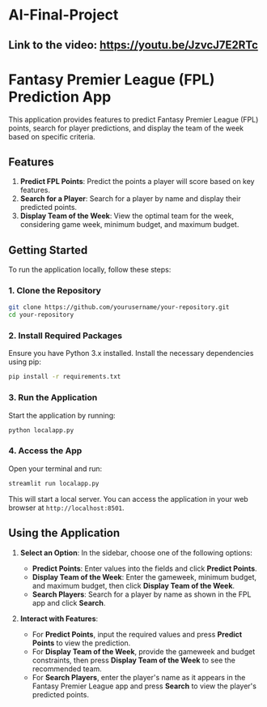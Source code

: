 # AI-Final-Project
Link to the video: https://youtu.be/JzvcJ7E2RTc
---

# Fantasy Premier League (FPL) Prediction App

This application provides features to predict Fantasy Premier League (FPL) points, search for player predictions, and display the team of the week based on specific criteria. 

## Features

1. **Predict FPL Points**: Predict the points a player will score based on key features.
2. **Search for a Player**: Search for a player by name and display their predicted points.
3. **Display Team of the Week**: View the optimal team for the week, considering game week, minimum budget, and maximum budget.

## Getting Started

To run the application locally, follow these steps:

### 1. Clone the Repository

```bash
git clone https://github.com/yourusername/your-repository.git
cd your-repository
```

### 2. Install Required Packages

Ensure you have Python 3.x installed. Install the necessary dependencies using pip:

```bash
pip install -r requirements.txt
```

### 3. Run the Application

Start the application by running:

```bash
python localapp.py
```

### 4. Access the App

Open your terminal and run:

```bash
streamlit run localapp.py
```

This will start a local server. You can access the application in your web browser at `http://localhost:8501`.

## Using the Application

1. **Select an Option**: In the sidebar, choose one of the following options:
   - **Predict Points**: Enter values into the fields and click **Predict Points**.
   - **Display Team of the Week**: Enter the gameweek, minimum budget, and maximum budget, then click **Display Team of the Week**.
   - **Search Players**: Search for a player by name as shown in the FPL app and click **Search**.

2. **Interact with Features**:
   - For **Predict Points**, input the required values and press **Predict Points** to view the prediction.
   - For **Display Team of the Week**, provide the gameweek and budget constraints, then press **Display Team of the Week** to see the recommended team.
   - For **Search Players**, enter the player's name as it appears in the Fantasy Premier League app and press **Search** to view the player's predicted points.
